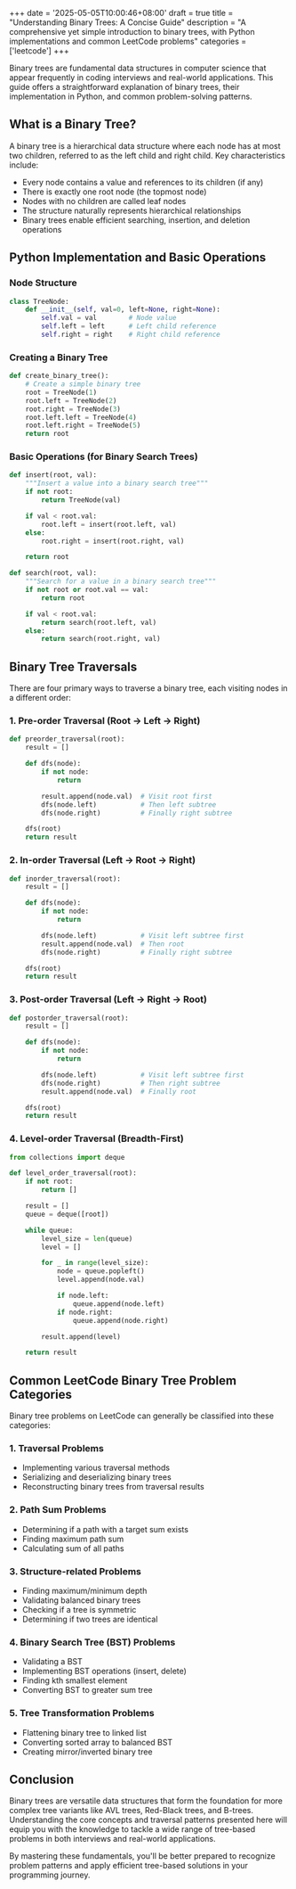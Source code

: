 +++
date = '2025-05-05T10:00:46+08:00'
draft = true
title = "Understanding Binary Trees: A Concise Guide"
description = "A comprehensive yet simple introduction to binary trees, with Python implementations and common LeetCode problems"
categories = ['leetcode']
+++

Binary trees are fundamental data structures in computer science that appear frequently in coding interviews and real-world applications. This guide offers a straightforward explanation of binary trees, their implementation in Python, and common problem-solving patterns.

## What is a Binary Tree?

A binary tree is a hierarchical data structure where each node has at most two children, referred to as the left child and right child. Key characteristics include:

- Every node contains a value and references to its children (if any)
- There is exactly one root node (the topmost node)
- Nodes with no children are called leaf nodes
- The structure naturally represents hierarchical relationships
- Binary trees enable efficient searching, insertion, and deletion operations

## Python Implementation and Basic Operations

### Node Structure

```python
class TreeNode:
    def __init__(self, val=0, left=None, right=None):
        self.val = val        # Node value
        self.left = left      # Left child reference
        self.right = right    # Right child reference
```

### Creating a Binary Tree

```python
def create_binary_tree():
    # Create a simple binary tree
    root = TreeNode(1)
    root.left = TreeNode(2)
    root.right = TreeNode(3)
    root.left.left = TreeNode(4)
    root.left.right = TreeNode(5)
    return root
```

### Basic Operations (for Binary Search Trees)

```python
def insert(root, val):
    """Insert a value into a binary search tree"""
    if not root:
        return TreeNode(val)

    if val < root.val:
        root.left = insert(root.left, val)
    else:
        root.right = insert(root.right, val)

    return root

def search(root, val):
    """Search for a value in a binary search tree"""
    if not root or root.val == val:
        return root

    if val < root.val:
        return search(root.left, val)
    else:
        return search(root.right, val)
```

## Binary Tree Traversals

There are four primary ways to traverse a binary tree, each visiting nodes in a different order:

### 1. Pre-order Traversal (Root → Left → Right)

```python
def preorder_traversal(root):
    result = []

    def dfs(node):
        if not node:
            return

        result.append(node.val)  # Visit root first
        dfs(node.left)           # Then left subtree
        dfs(node.right)          # Finally right subtree

    dfs(root)
    return result
```

### 2. In-order Traversal (Left → Root → Right)

```python
def inorder_traversal(root):
    result = []

    def dfs(node):
        if not node:
            return

        dfs(node.left)           # Visit left subtree first
        result.append(node.val)  # Then root
        dfs(node.right)          # Finally right subtree

    dfs(root)
    return result
```

### 3. Post-order Traversal (Left → Right → Root)

```python
def postorder_traversal(root):
    result = []

    def dfs(node):
        if not node:
            return

        dfs(node.left)           # Visit left subtree first
        dfs(node.right)          # Then right subtree
        result.append(node.val)  # Finally root

    dfs(root)
    return result
```

### 4. Level-order Traversal (Breadth-First)

```python
from collections import deque

def level_order_traversal(root):
    if not root:
        return []

    result = []
    queue = deque([root])

    while queue:
        level_size = len(queue)
        level = []

        for _ in range(level_size):
            node = queue.popleft()
            level.append(node.val)

            if node.left:
                queue.append(node.left)
            if node.right:
                queue.append(node.right)

        result.append(level)

    return result
```

## Common LeetCode Binary Tree Problem Categories

Binary tree problems on LeetCode can generally be classified into these categories:

### 1. Traversal Problems
- Implementing various traversal methods
- Serializing and deserializing binary trees
- Reconstructing binary trees from traversal results

### 2. Path Sum Problems
- Determining if a path with a target sum exists
- Finding maximum path sum
- Calculating sum of all paths

### 3. Structure-related Problems
- Finding maximum/minimum depth
- Validating balanced binary trees
- Checking if a tree is symmetric
- Determining if two trees are identical

### 4. Binary Search Tree (BST) Problems
- Validating a BST
- Implementing BST operations (insert, delete)
- Finding kth smallest element
- Converting BST to greater sum tree

### 5. Tree Transformation Problems
- Flattening binary tree to linked list
- Converting sorted array to balanced BST
- Creating mirror/inverted binary tree

## Conclusion

Binary trees are versatile data structures that form the foundation for more complex tree variants like AVL trees, Red-Black trees, and B-trees. Understanding the core concepts and traversal patterns presented here will equip you with the knowledge to tackle a wide range of tree-based problems in both interviews and real-world applications.

By mastering these fundamentals, you'll be better prepared to recognize problem patterns and apply efficient tree-based solutions in your programming journey.
